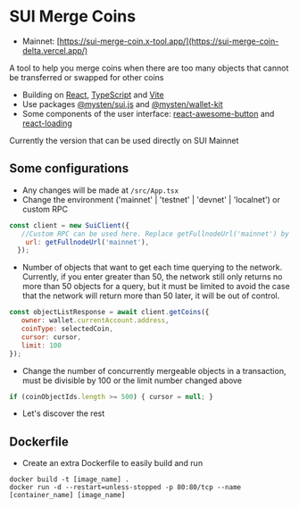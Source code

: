 # SUI Merge Coins
- Mainnet: [https://sui-merge-coin.x-tool.app/](https://sui-merge-coin-delta.vercel.app/)

A tool to help you merge coins when there are too many objects that cannot be transferred or swapped for other coins
- Building on [React](https://react.dev/), [TypeScript](https://www.typescriptlang.org/) and [Vite](https://vitejs.dev/)
- Use packages [@mysten/sui.js](https://www.npmjs.com/package/@mysten/sui.js) and [@mysten/wallet-kit](https://www.npmjs.com/package/@mysten/wallet-kit)
- Some components of the user interface: [react-awesome-button](https://github.com/rcaferati/react-awesome-button) and [react-loading](https://github.com/fakiolinho/react-loading)

Currently the version that can be used directly on SUI Mainnet

## Some configurations
- Any changes will be made at `/src/App.tsx`
- Change the environment ('mainnet' | 'testnet' | 'devnet' | 'localnet') or custom RPC
```js
const client = new SuiClient({
   //Custom RPC can be used here. Replace getFullnodeUrl('mainnet') by 'http://your-custom-rpc.com'
    url: getFullnodeUrl('mainnet'),
  });
```
- Number of objects that want to get each time querying to the network. Currently, if you enter greater than 50, the network still only returns no more than 50 objects for a query, but it must be limited to avoid the case that the network will return more than 50 later, it will be out of control.
```js
const objectListResponse = await client.getCoins({
   owner: wallet.currentAccount.address,
   coinType: selectedCoin,
   cursor: cursor,
   limit: 100
});
```
- Change the number of concurrently mergeable objects in a transaction, must be divisible by 100 or the limit number changed above
```js
if (coinObjectIds.length >= 500) { cursor = null; }
```
- Let's discover the rest

## Dockerfile
- Create an extra Dockerfile to easily build and run
```shell
docker build -t [image_name] .
docker run -d --restart=unless-stopped -p 80:80/tcp --name [container_name] [image_name]
```
